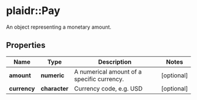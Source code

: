# plaidr::Pay

An object representing a monetary amount.

## Properties
Name | Type | Description | Notes
------------ | ------------- | ------------- | -------------
**amount** | **numeric** | A numerical amount of a specific currency. | [optional] 
**currency** | **character** | Currency code, e.g. USD | [optional] 


